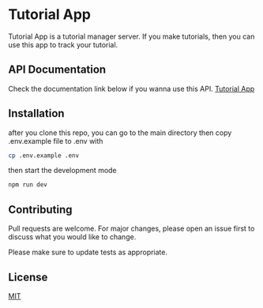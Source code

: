 # Tutorial App

Tutorial App is a tutorial manager server. If you make tutorials, then you can use this app to track your tutorial. 

## API Documentation
Check the documentation link below if you wanna use this API.
[Tutorial App](https://new-tutorial-app.herokuapp.com/)


## Installation

after you clone this repo, you can go to the main directory then copy .env.example file to .env with 

```bash 
cp .env.example .env
```
then start the development mode

```bash
npm run dev
```

## Contributing
Pull requests are welcome. For major changes, please open an issue first to discuss what you would like to change.

Please make sure to update tests as appropriate.

## License
[MIT](https://choosealicense.com/licenses/mit/)